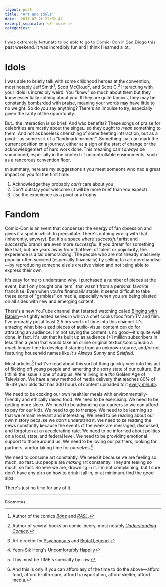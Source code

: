 ```yaml
---
layout: post
title: "Art and Idols"
date:  2017-07-24 21:02:47
excerpt_separator: <!--more-->
categories:
---
```


I was extremely fortunate to be able to go to Comic-Con in San Diego this past
weekend. It was incredibly fun and I think I learned a lot.

<!--more-->

# Idols

I was able to briefly talk with some childhood heroes at the convention, most
notably Jeff Smith[^1], Scott McCloud[^2], and Scott C.[^3] Interacting with
your idols is incredibly weird. You "know" so much about them but they know
essentially nothing about you. If they are quite famous, they may be constantly
bombarded with praise, meaning your words may have little to no weight. So do
you say anything? There's an impulse to try, especially given the rarity of
the opportunity. 

But...the interaction is so brief. And who benefits? These songs of praise for
celebrities are mostly about the singer...so they ought to *mean* something to
them. And not as baseless cherishing of some fleeting interaction, but as a
pivot—as some sort of a "landmark moment". Something that can mark the current
position on a journey, either as a sign of the start of change or the
acknowledgement of hard work done. This meaning can't *always* be summoned,
especially in the context of uncontrollable environments, such as a rancorous
convention floor.

In summary, here are my suggestions if you meet someone who had a great impact
on you for the first time:
1. Acknowledge they probably *can't* care about you
2. Don't outstay your welcome (it will be more brief than you expect)
3. Use the experience as a pivot or a trophy

# Fandom

Comic-Con is an event that condenses the energy of fan obsession and gives it a
spot in which to precipitate. There's nothing wrong with that (inherently,
anyway). But it's a space where *successful* artist and *successful* brands are
even more *successful*. If you dream for something like that, but are years
away from that level of talent or popularity, the experience is a tad
demoralizing.  The people who are not already massively popular often succeed
(especially financially) by selling fan art merchandise—by reproducing someone
else's creative vision and not being able to express their own.

It's easy for me to understand why. I purchased a number of pieces at the
event, but I only bought one item[^5] that wasn't from a personal favorite
franchise. Even when you're financially stable, it seems difficult to take
these sorts of "gambles" on media, especially when you are being blasted on all
sides with new and emerging content.

There's a new YouTube channel that I started watching called [Binging with
Babish][babish-yt]—a tightly edited series in which a chef cooks food from TV
and film. I've probably put at least 2.5 hrs worth of time into this channel.
It's amazing what bite-sized pieces of audio-visual content can do for
attracting an audience. I'm not saying the content is no good—it's quite well
done, in fact. It's just that its built up an audience (>1 million subscribers
in less than a year) that would take an online original textual/comic/audio a
*much* longer time to develop if starting from an unknown source, and/or not
featuring household names like *It's Always Sunny* and *Seinfeld*.

Most articles[^6] that I've read about this sort of thing quickly veer into
this act of flicking off young people and lamenting the sorry state of our
culture. But I think the issue is one of surplus. We're living in ~~a~~ *the*
Golden Age of Television. We have a new method of media delivery that reaches
80% of 18-49 year olds that has 300 hours of content uploaded to it [every
*minute*][yt-statistics].

We need to be cooking our own healthier meals with environmentally-friendly and
ethically raised food. We need to be exercising. We need to be getting more
sleep. We need to be advancing our careers so we can afford to pay for our
kids. We need to go to therapy. We need to be learning so that we remain
relevant and interesting. We need to be reading about our own history because
we don't understand it. We need to be reading the news constantly because the
events of the week are messaged, discussed, and forgotten at an accelerating
rate. We need to be informed about politics on a local, state, and federal
level. We need to be providing emotional support to those around us. We need to
be loving our partners, looking for partners, and/or taking time for ourselves.[^7]

We need to consume art constantly. We need it because we are feeling so much,
so fast. But people are *making* art constantly. They are feeling so much, so
fast. So here we are, drowning in it. I'm not complaining, but I sure don't
have any plan on how to drink it all in, or at minimum, find the good sips.

There's just no time for any of it.

---
Footnotes

[^1]: Author of the comics [*Bone*][bone-wiki] and [*RASL*][rasl-wiki].
[^2]: Author of several books on comic theory, most notably [*Understanding Comics*][understanding-comics-wiki].
[^3]: Art director for [Psychonauts][psychonauts-wiki] and [Brütal Legend][brutal-legend-wiki].
[^4]: Intellectual property
[^5]: Yeon-Sik Hong's [Uncomfortably Happily][uncomfortably-happily-amazon]
[^6]: This must be TIME's specialty by now.
[^7]: And this is only if you can afford any of the time to do the above—afford food, afford health-care, afford transportation, afford shelter, afford media.

[bone-wiki]: https://en.wikipedia.org/w/index.php?title=Bone_(comics)&oldid=783983261
[rasl-wiki]: https://en.wikipedia.org/wiki/RASL
[understanding-comics-wiki]: https://en.wikipedia.org/wiki/Understanding_Comics
[psychonauts-wiki]: https://en.wikipedia.org/wiki/Psychonauts
[brutal-legend-wiki]: https://en.wikipedia.org/wiki/Br%C3%BCtal_Legend
[babish-yt]: https://www.youtube.com/user/bgfilms
[uncomfortably-happily-amazon]: https://www.amazon.com/Uncomfortably-Happily-Yeon-sik-Hong/dp/1770462600
[yt-statistics]: https://fortunelords.com/youtube-statistics/
